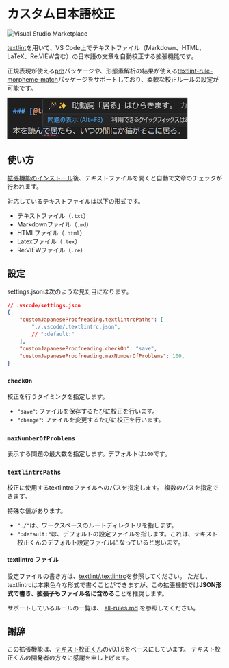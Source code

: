 # カスタム日本語校正

![Visual Studio Marketplace](https://img.shields.io/visual-studio-marketplace/v/knttnk.custom-japanese-proofreading.svg?label=VS%20Marketplace)

[textlint](https://github.com/textlint/textlint)を用いて、VS Code上でテキストファイル（Markdown、HTML、LaTeX、Re:VIEW含む）の日本語の文章を自動校正する拡張機能です。

正規表現が使える[prh](example/all-rules.md#prh)パッケージや、形態素解析の結果が使える[textlint-rule-morpheme-match](example/all-rules.md#textlint-jamorpheme-match)パッケージをサポートしており、柔軟な校正ルールの設定が可能です。

![スクリーンショット](images/doc/example.png)

## 使い方

[拡張機能のインストール](https://marketplace.visualstudio.com/items?itemName=knttnk.custom-japanese-proofreading)後、テキストファイルを開くと自動で文章のチェックが行われます。

対応しているテキストファイルは以下の形式です。

- テキストファイル（`.txt`）
- Markdownファイル（`.md`）
- HTMLファイル（`.html`）
- Latexファイル（`.tex`）
- Re:VIEWファイル（`.re`）

## 設定

settings.jsonは次のような見た目になります。

```json
// .vscode/settings.json
{
    "customJapaneseProofreading.textlintrcPaths": [
        "./.vscode/.textlintrc.json",
        // ":default:"
    ],
    "customJapaneseProofreading.checkOn": "save",
    "customJapaneseProofreading.maxNumberOfProblems": 100,
}
```

### `checkOn`

校正を行うタイミングを指定します。

- `"save"`: ファイルを保存するたびに校正を行います。
- `"change"`: ファイルを変更するたびに校正を行います。

### `maxNumberOfProblems`

表示する問題の最大数を指定します。デフォルトは`100`です。

### `textlintrcPaths`

校正に使用するtextlintrcファイルへのパスを指定します。
複数のパスを指定できます。

特殊な値があります。

- `"./"`は、ワークスペースのルートディレクトリを指します。
- `":default:"`は、デフォルトの設定ファイルを指します。これは、テキスト校正くんのデフォルト設定ファイルになっていると思います。

#### textlintrc ファイル

設定ファイルの書き方は、[textlint/.textlintrc](https://github.com/textlint/textlint?tab=readme-ov-file#textlintrc)を参照してください。
ただし、textlintrcは本来色々な形式で書くことができますが、この拡張機能では**JSON形式で書き、拡張子もファイル名に含める**ことを推奨します。

サポートしているルールの一覧は、 [all-rules.md](example/all-rules.md) を参照してください。

## 謝辞

この拡張機能は、[テキスト校正くん](https://github.com/ics-creative/project-japanese-proofreading)のv0.1.6をベースにしています。
テキスト校正くんの開発者の方々に感謝を申し上げます。
